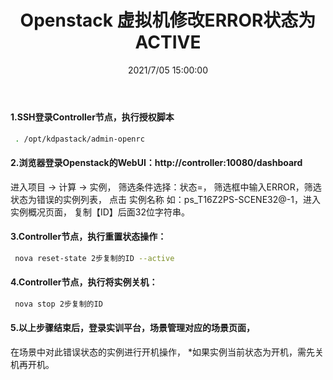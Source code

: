 ﻿---
title: Openstack 虚拟机修改ERROR状态为ACTIVE
tags: [openstack]
categories: Openstack
description: 此方法针对于计算节点正常重启后，纵向的状态被Openstack置为错误状态的处理方法。
date: 2021/7/05 15:00:00
---

#### 1.SSH登录Controller节点，执行授权脚本
``` bash
 . /opt/kdpastack/admin-openrc
 ```

#### 2.浏览器登录Openstack的WebUI：http://controller:10080/dashboard
 进入项目 -> 计算 -> 实例，
 筛选条件选择：状态=， 筛选框中输入ERROR，筛选状态为错误的实例列表，
 点击 实例名称 如：ps_T16Z2PS-SCENE32@-1，进入实例概况页面，
 复制【ID】后面32位字符串。

#### 3.Controller节点，执行重置状态操作：
``` bash
 nova reset-state 2步复制的ID --active
```

#### 4.Controller节点，执行将实例关机：
``` bash
 nova stop 2步复制的ID
```

#### 5.以上步骤结束后，登录实训平台，场景管理对应的场景页面，
 在场景中对此错误状态的实例进行开机操作，
 *如果实例当前状态为开机，需先关机再开机。


